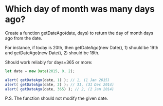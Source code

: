 # Which day of month was many days ago?

Create a function getDateAgo(date, days) to return the day of month days ago from the date.

For instance, if today is 20th, then getDateAgo(new Date(), 1) should be 19th and getDateAgo(new Date(), 2) should be 18th.

Should work reliably for days=365 or more:

``` javascript
let date = new Date(2015, 0, 2);

alert( getDateAgo(date, 1) ); // 1, (1 Jan 2015)
alert( getDateAgo(date, 2) ); // 31, (31 Dec 2014)
alert( getDateAgo(date, 365) ); // 2, (2 Jan 2014)
```

P.S. The function should not modify the given date.

